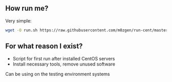 ## How run me?

Very simple:
```bash
wget -O run.sh https://raw.githubusercontent.com/m0zgen/run-cent/master/run.sh && bash run.sh
```

## For what reason I exist?

- Script for first run after installed CentOS servers
- Install necessary tools, remove unused software

Can be using on the testing environment systems
